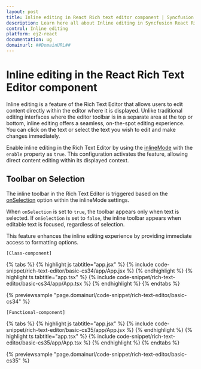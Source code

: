 ```yaml
---
layout: post
title: Inline editing in React Rich text editor component | Syncfusion
description: Learn here all about Inline editing in Syncfusion React Rich text editor component of Syncfusion Essential JS 2 and more.
control: Inline editing 
platform: ej2-react
documentation: ug
domainurl: ##DomainURL##
---
```


# Inline editing in the React Rich Text Editor component

Inline editing is a feature of the Rich Text Editor that allows users to edit content directly within the editor where it is displayed. Unlike traditional editing interfaces where the editor toolbar is in a separate area at the top or bottom, inline editing offers a seamless, on-the-spot editing experience. You can click on the text or select the text you wish to edit and make changes immediately.

Enable inline editing in the Rich Text Editor by using the [inlineMode](https://ej2.syncfusion.com/react/documentation/api/rich-text-editor/#inlinemode) with the `enable` property as `true`. This configuration activates the feature, allowing direct content editing within its displayed context.

## Toolbar on Selection

The inline toolbar in the Rich Text Editor is triggered based on the [onSelection](https://ej2.syncfusion.com/react/documentation/api/rich-text-editor/inlineMode/#onselection) option within the inlineMode settings. 

When `onSelection` is set to `true`, the toolbar appears only when text is selected. If `onSelection` is set to `false`, the inline toolbar appears when editable text is focused, regardless of selection.

This feature enhances the inline editing experience by providing immediate access to formatting options.

`[Class-component]`

{% tabs %}
{% highlight js tabtitle="app.jsx" %}
{% include code-snippet/rich-text-editor/basic-cs34/app/App.jsx %}
{% endhighlight %}
{% highlight ts tabtitle="app.tsx" %}
{% include code-snippet/rich-text-editor/basic-cs34/app/App.tsx %}
{% endhighlight %}
{% endtabs %}

 {% previewsample "page.domainurl/code-snippet/rich-text-editor/basic-cs34" %}

`[Functional-component]`

{% tabs %}
{% highlight js tabtitle="app.jsx" %}
{% include code-snippet/rich-text-editor/basic-cs35/app/App.jsx %}
{% endhighlight %}
{% highlight ts tabtitle="app.tsx" %}
{% include code-snippet/rich-text-editor/basic-cs35/app/App.tsx %}
{% endhighlight %}
{% endtabs %}

 {% previewsample "page.domainurl/code-snippet/rich-text-editor/basic-cs35" %}